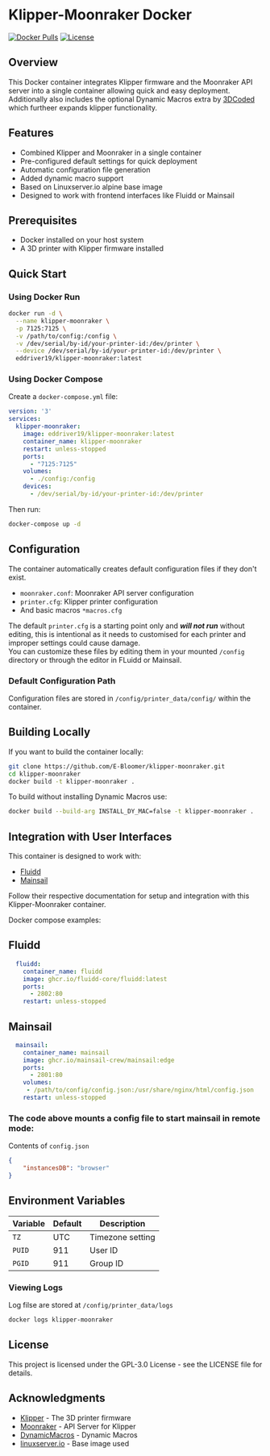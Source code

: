 # Klipper-Moonraker Docker

[![Docker Pulls](https://img.shields.io/docker/pulls/eddriver19/klipper-moonraker.svg)](https://hub.docker.com/r/eddriver19/klipper-moonraker)
[![License](https://img.shields.io/github/license/E-Bloomer/klipper-moonraker.svg)](https://github.com/E-Bloomer/klipper-moonraker/blob/main/LICENSE)

## Overview

This Docker container integrates Klipper firmware and the Moonraker API server into a single container allowing quick and easy deployment.  
Additionally also includes the optional Dynamic Macros extra by [3DCoded](https://github.com/3DCoded/DynamicMacros) which furtheer expands klipper functionality.  

## Features

- Combined Klipper and Moonraker in a single container
- Pre-configured default settings for quick deployment
- Automatic configuration file generation
- Added dynamic macro support
- Based on Linuxserver.io alpine base image
- Designed to work with frontend interfaces like Fluidd or Mainsail

## Prerequisites

- Docker installed on your host system
- A 3D printer with Klipper firmware installed

## Quick Start

### Using Docker Run

```bash
docker run -d \
  --name klipper-moonraker \
  -p 7125:7125 \
  -v /path/to/config:/config \
  -v /dev/serial/by-id/your-printer-id:/dev/printer \
  --device /dev/serial/by-id/your-printer-id:/dev/printer \
  eddriver19/klipper-moonraker:latest
```

### Using Docker Compose

Create a `docker-compose.yml` file:

```yaml
version: '3'
services:
  klipper-moonraker:
    image: eddriver19/klipper-moonraker:latest
    container_name: klipper-moonraker
    restart: unless-stopped
    ports:
      - "7125:7125"
    volumes:
      - ./config:/config
    devices:
      - /dev/serial/by-id/your-printer-id:/dev/printer
```

Then run:

```bash
docker-compose up -d
```

## Configuration

The container automatically creates default configuration files if they don't exist.  

- `moonraker.conf`: Moonraker API server configuration
- `printer.cfg`: Klipper printer configuration
- And basic macros `*macros.cfg`

The default `printer.cfg` is a starting point only and ***will not run*** without editing, this is intentional as it needs to customised for each printer and improper settings could cause damage.  
You can customize these files by editing them in your mounted `/config` directory or through the editor in FLuidd or Mainsail.

### Default Configuration Path

Configuration files are stored in `/config/printer_data/config/` within the container.

## Building Locally

If you want to build the container locally:

```bash
git clone https://github.com/E-Bloomer/klipper-moonraker.git
cd klipper-moonraker
docker build -t klipper-moonraker .
```
To build without installing Dynamic Macros use:

```bash
docker build --build-arg INSTALL_DY_MAC=false -t klipper-moonraker .
```

## Integration with User Interfaces

This container is designed to work with:

- [Fluidd](https://github.com/fluidd-core/fluidd)
- [Mainsail](https://github.com/mainsail-crew/mainsail)

Follow their respective documentation for setup and integration with this Klipper-Moonraker container.

Docker compose examples:

## Fluidd

```yaml
  fluidd:
    container_name: fluidd
    image: ghcr.io/fluidd-core/fluidd:latest
    ports:
      - 2802:80
    restart: unless-stopped
```

## Mainsail

```yaml  
  mainsail:
    container_name: mainsail
    image: ghcr.io/mainsail-crew/mainsail:edge
    ports:
      - 2801:80
    volumes:
     - /path/to/config/config.json:/usr/share/nginx/html/config.json
    restart: unless-stopped
```

### The code above mounts a config file to start mainsail in remote mode:  
Contents of `config.json`
```json
{
    "instancesDB": "browser"
}
```

## Environment Variables

| Variable | Default | Description |
|----------|---------|-------------|
| `TZ` | UTC | Timezone setting |
| `PUID` | 911 | User ID |
| `PGID` | 911 | Group ID |

### Viewing Logs

Log filse are stored at `/config/printer_data/logs`

```bash
docker logs klipper-moonraker
```

## License

This project is licensed under the GPL-3.0 License - see the LICENSE file for details.

## Acknowledgments

- [Klipper](https://github.com/Klipper3d/klipper) - The 3D printer firmware
- [Moonraker](https://github.com/Arksine/moonraker) - API Server for Klipper
- [DynamicMacros](https://github.com/3DCoded/DynamicMacros) - Dynamic Macros 
- [linuxserver.io](https://github.com/linuxserver) - Base image used